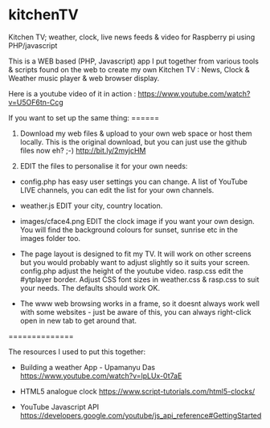 # kitchenTV
Kitchen TV; weather, clock, live news feeds &amp; video for Raspberry pi using PHP/javascript

This is a WEB based (PHP, Javascript) app I put together from various tools & scripts found on the web to create my own Kitchen TV : News, Clock & Weather music player & web browser display.

Here is a youtube video of it in action : https://www.youtube.com/watch?v=U5OF6tn-Ccg

If you want to set up the same thing: ======

1) Download my web files & upload to your own web space or host them locally.
This is the original download, but you can just use the github files now eh? ;-)
http://bit.ly/2myjcHM

2) EDIT the files to personalise it for your own needs:

* config.php has easy user settings you can change. A list of YouTube LIVE channels, you can edit the list for your own channels.

* weather.js EDIT your city, country location.

* images/cface4.png EDIT the clock image if you want your own design. You will find the background colours for sunset, sunrise etc in the images folder too.

* The page layout is designed to fit my TV. It will work on other screens but you would probably want to adjust slightly so it suits your screen. config.php adjust the height of the youtube video. rasp.css edit the #ytplayer border. Adjust CSS font sizes in weather.css & rasp.css to suit your needs. The defaults should work OK.

* The www web browsing works in a frame, so it doesnt always work well with some websites - just be aware of this, you can always right-click open in new tab to get around that.

==============

The resources I used to put this together:

- Building a weather App - Upamanyu Das
https://www.youtube.com/watch?v=lpLUx-0t7aE

- HTML5 analogue clock
https://www.script-tutorials.com/html5-clocks/

- YouTube Javascript API
https://developers.google.com/youtube/js_api_reference#GettingStarted

